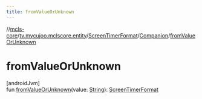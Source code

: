 ```yaml
---
title: fromValueOrUnknown
---
```

//[mcls-core](../../../../index.html)/[tv.mycujoo.mclscore.entity](../../index.html)/[ScreenTimerFormat](../index.html)/[Companion](index.html)/[fromValueOrUnknown](from-value-or-unknown.html)



# fromValueOrUnknown



[androidJvm]\
fun [fromValueOrUnknown](from-value-or-unknown.html)(value: [String](https://kotlinlang.org/api/latest/jvm/stdlib/kotlin/-string/index.html)): [ScreenTimerFormat](../index.html)




